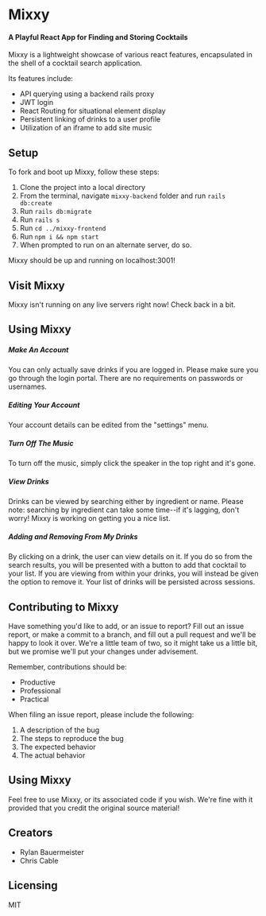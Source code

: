 # Mixxy
#### A Playful React App for Finding and Storing Cocktails

Mixxy is a lightweight showcase of various react features, encapsulated in the shell of a cocktail search application.

Its features include:

  - API querying using a backend rails proxy
  - JWT login
  - React Routing for situational element display
  - Persistent linking of drinks to a user profile
  - Utilization of an iframe to add site music

## Setup

To fork and boot up Mixxy, follow these steps:

1. Clone the project into a local directory
2. From the terminal, navigate `mixxy-backend` folder and run `rails db:create`
3. Run `rails db:migrate`
4. Run `rails s`
5. Run `cd ../mixxy-frontend`
6. Run `npm i && npm start`
7. When prompted to run on an alternate server, do so.

Mixxy should be up and running on localhost:3001!

## Visit Mixxy
Mixxy isn't running on any live servers right now!  Check back in a bit.

## Using Mixxy
##### Make An Account
You can only actually save drinks if you are logged in.  Please make sure you go through the login portal.  There are no requirements on passwords or usernames.

##### Editing Your Account
Your account details can be edited from the "settings" menu.

##### Turn Off The Music
To turn off the music, simply click the speaker in the top right and it's gone.

##### View Drinks
Drinks can be viewed by searching either by ingredient or name.  Please note: searching by ingredient can take some time--if it's lagging, don't worry!  Mixxy is working on getting you a nice list.

##### Adding and Removing From My Drinks
By clicking on a drink, the user can view details on it. If you do so from the search results, you will be presented with a button to add that cocktail to your list.  If you are viewing from within your drinks, you will instead be given the option to remove it.  Your list of drinks will be persisted across sessions.

## Contributing to Mixxy
Have something you'd like to add, or an issue to report?  Fill out an issue report, or make a commit to a branch, and fill out a pull request and we'll be happy to look it over.  We're a little team of two, so it might take us a little bit, but we promise we'll put your changes under advisement.  

Remember, contributions should be:
- Productive
- Professional
- Practical

When filing an issue report, please include the following:
1. A description of the bug
2. The steps to reproduce the bug
3. The expected behavior
4. The actual behavior

## Using Mixxy
Feel free to use Mixxy, or its associated code if you wish.  We're fine with it provided that you credit the original source material!

## Creators
- Rylan Bauermeister
- Chris Cable

## Licensing
MIT
